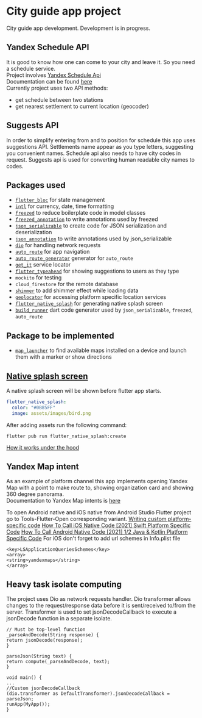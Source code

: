 # City guide app project
City guide app development. Development is in progress.

## Yandex Schedule API
It is good to know how one can come to your city and leave it. So you need a schedule service.  
Project involves [Yandex Schedule Api](https://yandex.ru/dev/rasp/raspapi/)  
Documentation can be found [here](https://yandex.ru/dev/rasp/doc/concepts/about.html)  
Currently project uses two API methods:
- get schedule between two stations
- get nearest settlement to current location (geocoder)

## Suggests API
In order to simplify entering from and to position for schedule this app uses suggestions API. 
Settlements name appear as you type letters, suggesting you convenient names.
Schedule api also needs to have city codes in request. Suggests api is used for 
converting human readable city names to codes. 

## Packages used

- [`flutter_bloc`](https://pub.dev/packages/flutter_bloc) for state management
- [`intl`](https://pub.dev/packages/intl) for currency, date, time formatting
- [`freezed`](https://pub.dev/packages/freezed) to reduce boilerplate code in model classes
- [`freezed_annotation`](https://pub.dev/packages/freezed_annotation) to write annotations used by freezed
- [`json_serializable`](https://pub.dev/packages/json_serializable) to create code for JSON serialization and deserialization
- [`json_annotation`](https://pub.dev/packages/json_annotation) to write annotations used by json_serializable
- [`dio`](https://pub.dev/packages/dio) for handling network requests
- [`auto_route`](https://pub.dev/packages/auto_route) for app navigation
- [`auto_route_generator`](https://pub.dev/packages/auto_route_generator) generator for `auto_route`
- [`get_it`](https://pub.dev/packages/get_it) service locator
- [`flutter_typeahead`](https://pub.dev/packages/flutter_typeahead) for showing suggestions to users as they type
- `mockito` for testing
- `cloud_firestore` for the remote database
- [`shimmer`](https://pub.dev/packages/shimmer) to add shimmer effect while loading data
- [`geolocator`](https://pub.dev/packages/geolocator) for accessing platform specific location services
- [`flutter_native_splash`](https://pub.dev/packages/flutter_native_splash) for generating native splash screen
- [`build_runner`](https://pub.dev/packages/build_runner) dart code generator used by `json_serializable`, `freezed`, `auto_route`

## Package to be implemented
- [`map_launcher`](https://pub.dev/packages/map_launcher) to find available maps installed on a device and launch them with a marker or show directions

## [Native splash screen](https://pub.dev/packages/flutter_native_splash)  
A native splash screen will be shown before flutter app starts.
```yaml
flutter_native_splash:
  color: "#0B85FF"
  image: assets/images/bird.png
```
After adding assets run the following command:
```
flutter pub run flutter_native_splash:create
```
[How it works under the hood](https://github.com/jonbhanson/flutter_native_splash#how-it-works)

## Yandex Map intent
As an example of platform channel this app implements opening Yandex Map with a point to 
make route to, showing organization card and showing 360 degree panorama.  
Documentation to Yandex Map intents is [here](https://yandex.ru/dev/yandex-apps-launch/maps/)

To open Android native and iOS native from Android Studio Flutter project go to Tools-Flutter-Open 
corresponding variant. 
[Writing custom platform-specific code](https://docs.flutter.dev/development/platform-integration/platform-channels)
[How To Call iOS Native Code [2021] Swift Platform Specific Code](https://www.youtube.com/watch?v=EHQTdB2qenU)
[How To Call Android Native Code [2021] 1/2 Java & Kotlin Platform Specific Code](https://www.youtube.com/watch?v=j0cy_Z6IG_c)
For iOS don't forget to add url schemes in Info.plist file
```
<key>LSApplicationQueriesSchemes</key>
<array>
<string>yandexmaps</string>
</array>
```
## Heavy task isolate computing
The project uses Dio as network requests handler. Dio transformer allows changes to the 
request/response data before it is sent/received to/from the server. Transformer is used
to set jsonDecodeCallback to execute a jsonDecode function in a separate isolate.

```
// Must be top-level function
_parseAndDecode(String response) {
return jsonDecode(response);
}

parseJson(String text) {
return compute(_parseAndDecode, text);
}

void main() {
...
//Custom jsonDecodeCallback
(dio.transformer as DefaultTransformer).jsonDecodeCallback = parseJson;
runApp(MyApp());
}
```